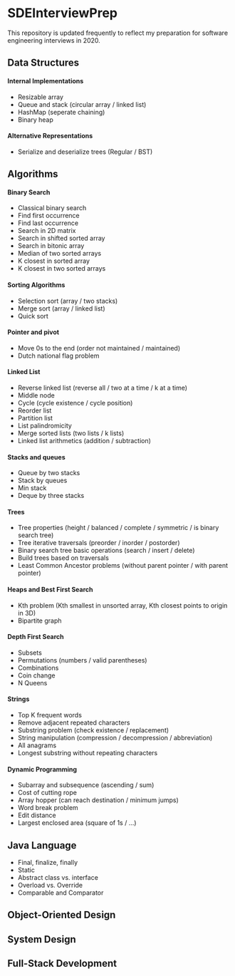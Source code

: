 # SDEInterviewPrep
This repository is updated frequently to reflect my preparation for software engineering interviews in 2020. 

## Data Structures
#### Internal Implementations
* Resizable array
* Queue and stack (circular array / linked list)
* HashMap (seperate chaining)
* Binary heap 

#### Alternative Representations
* Serialize and deserialize trees (Regular / BST)

## Algorithms
#### Binary Search
* Classical binary search
* Find first occurrence
* Find last occurrence 
* Search in 2D matrix
* Search in shifted sorted array
* Search in bitonic array
* Median of two sorted arrays
* K closest in sorted array
* K closest in two sorted arrays

#### Sorting Algorithms
* Selection sort (array / two stacks)
* Merge sort (array / linked list)
* Quick sort

#### Pointer and pivot
* Move 0s to the end (order not maintained / maintained)
* Dutch national flag problem

#### Linked List
* Reverse linked list (reverse all / two at a time / k at a time)
* Middle node
* Cycle (cycle existence / cycle position)
* Reorder list
* Partition list
* List palindromicity 
* Merge sorted lists (two lists / k lists)
* Linked list arithmetics (addition / subtraction)

#### Stacks and queues
* Queue by two stacks
* Stack by queues
* Min stack
* Deque by three stacks

#### Trees 
* Tree properties (height / balanced / complete / symmetric / is binary search tree)
* Tree iterative traversals (preorder / inorder / postorder)
* Binary search tree basic operations (search / insert / delete)
* Build trees based on traversals
* Least Common Ancestor problems (without parent pointer / with parent pointer)

#### Heaps and Best First Search
* Kth problem (Kth smallest in unsorted array, Kth closest points to origin in 3D)
* Bipartite graph

#### Depth First Search
* Subsets
* Permutations (numbers / valid parentheses)
* Combinations
* Coin change
* N Queens

#### Strings
* Top K frequent words
* Remove adjacent repeated characters
* Substring problem (check existence / replacement)
* String manipulation (compression / decompression / abbreviation)
* All anagrams
* Longest substring without repeating characters

#### Dynamic Programming
* Subarray and subsequence (ascending / sum)
* Cost of cutting rope
* Array hopper (can reach destination / minimum jumps)
* Word break problem
* Edit distance
* Largest enclosed area (square of 1s / ...)

## Java Language
* Final, finalize, finally
* Static
* Abstract class vs. interface
* Overload vs. Override
* Comparable and Comparator

## Object-Oriented Design


## System Design


## Full-Stack Development

